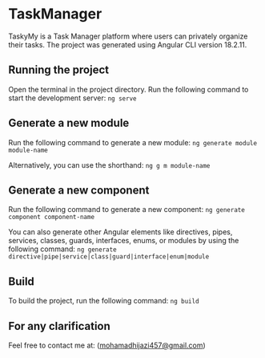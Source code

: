 # TaskManager

TaskyMy is a Task Manager platform where users can privately organize their tasks. The project was generated using Angular CLI version 18.2.11.

## Running the project

Open the terminal in the project directory.
Run the following command to start the development server: `ng serve`
    
## Generate a new module

Run the following command to generate a new module:
`ng generate module module-name`

Alternatively, you can use the shorthand:
`ng g m module-name`

## Generate a new component

Run the following command to generate a new component:
`ng generate component component-name`

You can also generate other Angular elements like directives, pipes, services, classes, guards, interfaces, enums, or modules by using the following command:
`ng generate directive|pipe|service|class|guard|interface|enum|module`

## Build

To build the project, run the following command:
`ng build`

## For any clarification

Feel free to contact me at:
(mohamadhijazi457@gmail.com)